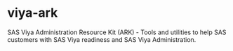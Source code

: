 # viya-ark

SAS Viya Administration Resource Kit (ARK) - Tools and utilities to help SAS customers with SAS Viya readiness and SAS Viya Administration.